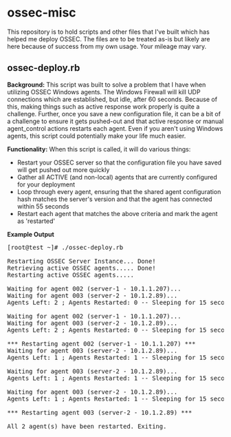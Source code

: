 ossec-misc
==========
This repository is to hold scripts and other files that I've built which has helped me deploy OSSEC. The files are to be treated as-is but likely are here because of success from my own usage. Your mileage may vary.

ossec-deploy.rb
---------------
**Background:** This script was built to solve a problem that I have when utilizing OSSEC Windows agents. The Windows Firewall will kill UDP connections which are established, but idle, after 60 seconds. Because of this, making things such as active response work properly is quite a challenge. Further, once you save a new configuration file, it can be a bit of a challenge to ensure it gets pushed-out and that active response or manual agent\_control actions restarts each agent. Even if you aren't using Windows agents, this script could potentially make your life much easier.

**Functionality:** When this script is called, it will do various things:
* Restart your OSSEC server so that the configuration file you have saved will get pushed out more quickly
* Gather all ACTIVE (and non-local) agents that are currently configured for your deployment
* Loop through every agent, ensuring that the shared agent configuration hash matches the server's version and that the agent has connected within 55 seconds
* Restart each agent that matches the above criteria and mark the agent as 'restarted'

**Example Output**
<pre>[root@test ~]# ./ossec-deploy.rb 

Restarting OSSEC Server Instance... Done!
Retrieving active OSSEC agents..... Done!
Restarting active OSSEC agents.....

Waiting for agent 002 (server-1 - 10.1.1.207)...
Waiting for agent 003 (server-2 - 10.1.2.89)...
Agents Left: 2 ; Agents Restarted: 0 -- Sleeping for 15 seconds.

Waiting for agent 002 (server-1 - 10.1.1.207)...
Waiting for agent 003 (server-2 - 10.1.2.89)...
Agents Left: 2 ; Agents Restarted: 0 -- Sleeping for 15 seconds.

*** Restarting agent 002 (server-1 - 10.1.1.207) ***
Waiting for agent 003 (server-2 - 10.1.2.89)...
Agents Left: 1 ; Agents Restarted: 1 -- Sleeping for 15 seconds.

Waiting for agent 003 (server-2 - 10.1.2.89)...
Agents Left: 1 ; Agents Restarted: 1 -- Sleeping for 15 seconds.

Waiting for agent 003 (server-2 - 10.1.2.89)...
Agents Left: 1 ; Agents Restarted: 1 -- Sleeping for 15 seconds.

*** Restarting agent 003 (server-2 - 10.1.2.89) ***

All 2 agent(s) have been restarted. Exiting.</pre>
